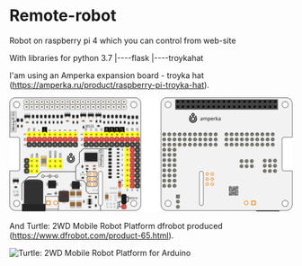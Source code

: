 # Remote-robot

Robot on raspberry pi 4 which you can control from web-site

With libraries for python 3.7
|----flask
|----troykahat

I'am using an Amperka expansion board - troyka hat (https://amperka.ru/product/raspberry-pi-troyka-hat).

![](https://raw.githubusercontent.com/amperka/hardware-drawings/6362ed13405e418351bcde2448c4ff0d565546cb/raspberry-pi-troyka-hat.svg)

And Turtle: 2WD Mobile Robot Platform dfrobot produced (https://www.dfrobot.com/product-65.html).

![Turtle: 2WD Mobile Robot Platform for Arduino](https://dfimg.dfrobot.com/data/ROB0005/123.jpg?imageView2/1/w/564/h/376)

